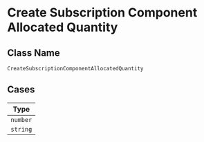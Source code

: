 
# Create Subscription Component Allocated Quantity

## Class Name

`CreateSubscriptionComponentAllocatedQuantity`

## Cases

| Type |
|  --- |
| `number` |
| `string` |

